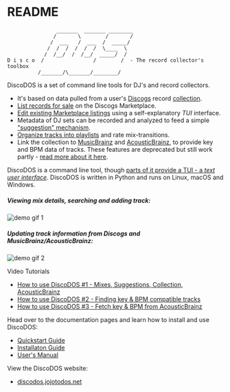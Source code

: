 # README
```
                _______  _______ ________
               /       \        /       /
              /  ___   /  ___  /  _____/
             /  /  /  /  /  /  \____  \
            /  /__/  /  /__/  _____/  /
D i s c o  /                /        /  - The record collector's toolbox
          /_______/\_______/________/
```
DiscoDOS is a set of command line tools for DJ's and record collectors.

- It's based on data pulled from a user's [Discogs](https://www.discogs.com) record [collection](https://support.discogs.com/hc/en-us/articles/360007331534-How-Does-The-Collection-Feature-Work-).
- [List records for sale](https://discodos.readthedocs.io/en/sell/MANUAL.html#the-sell-command) on the Discogs Marketplace.
- [Edit existing Marketplace listings](https://discodos.readthedocs.io/en/sell/MANUAL.html#the-ls-tui-command) using a self-explanatory _TUI_ interface.
- Metadata of DJ sets can be recorded and analyzed to feed a simple ["suggestion" mechanism](https://discodos.readthedocs.io/en/sell/MANUAL.html#the-suggest-command).
- [Organize tracks into playlists](https://discodos.readthedocs.io/en/sell/MANUAL.html#the-mix-command) and rate mix-transitions.
- Link the collection to [MusicBrainz](https://musicbrainz.org) and [AcousticBrainz](https://acousticbrainz.org), to provide key and BPM data of tracks. These features are deprecated but still work partly - [read more about it here](https://discodos.readthedocs.io/en/sell/MANUAL.html#acousticbrainz-support-is-deprecated).

DiscoDOS is a command line tool, though [parts of it provide a TUI - a _text user interface_](https://discodos.readthedocs.io/en/sell/MANUAL.html#the-ls-tui-command). DiscoDOS is written in Python and runs on Linux, macOS and Windows.

<!-- omit in toc -->
##### Viewing mix details, searching and adding track:
![demo gif 1](assets/intro_gif_v0.4_1-580_16col_960x581.gif)
<!-- omit in toc -->
##### Updating track information from Discogs and MusicBrainz/AcousticBrainz:
![demo gif 2](assets/intro_gif_v0.4_580-end_16col_960x581.gif)


Video Tutorials

- [How to use DiscoDOS #1 - Mixes, Suggestions, Collection, AcousticBrainz](https://www.youtube.com/watch?v=c9lqKuGSCVk&list=PLcHqk0rpp8bprmYlaXdrs6pbOpPoJwW-T)
- [How to use DiscoDOS #2 - Finding key & BPM compatible tracks](https://www.youtube.com/watch?v=agp9OrYC66I&list=PLcHqk0rpp8bprmYlaXdrs6pbOpPoJwW-T&index=3)
- [How to use DiscoDOS #3 - Fetch key & BPM from AcousticBrainz](https://www.youtube.com/watch?v=4lungDgdJ2w&list=PLcHqk0rpp8bprmYlaXdrs6pbOpPoJwW-T&index=4)


Head over to the documentation pages and learn how to install and
use DiscoDOS:

- [Quickstart Guide](https://discodos.readthedocs.io/en/latest/QUICKSTART.html)
- [Installaton Guide](https://discodos.readthedocs.io/en/latest/INSTALLATION.html)
- [User's Manual](https://discodos.readthedocs.io/en/latest/MANUAL.html)


View the DiscoDOS website:

- [discodos.jojotodos.net](https://discodos.jojotodos.net)